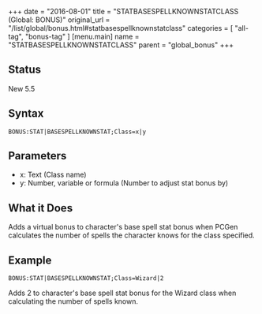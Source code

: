 +++
date = "2016-08-01"
title = "STATBASESPELLKNOWNSTATCLASS (Global: BONUS)"
original_url = "/list/global/bonus.html#statbasespellknownstatclass"
categories = [ "all-tag", "bonus-tag" ]
[menu.main]
    name = "STATBASESPELLKNOWNSTATCLASS"
    parent = "global_bonus"
+++

## Status

New 5.5

## Syntax

`BONUS:STAT|BASESPELLKNOWNSTAT;Class=x|y`

## Parameters

-   x: Text (Class name)
-   y: Number, variable or formula (Number to adjust
    stat bonus by)



What it Does
------------

Adds a virtual bonus to character's base spell stat bonus when PCGen
calculates the number of spells the character knows for the class
specified.

Example
-------

`BONUS:STAT|BASESPELLKNOWNSTAT;Class=Wizard|2`

Adds 2 to character's base spell stat bonus for the Wizard class when
calculating the number of spells known.

